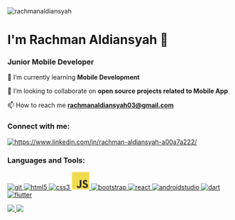 <img src="https://komarev.com/ghpvc/?username=rachmanaldiansyah&label=Profile%20views&color=0e75b6&style=flat" alt="rachmanaldiansyah" />
<h1>I'm Rachman Aldiansyah 👋</h1>
<h3>Junior Mobile Developer</h3>

<p>🌱 I’m currently learning <strong>Mobile Development</strong></p>
<p>👯 I’m looking to collaborate on <strong>open source projects related to Mobile App</strong></p>
<p>📫 How to reach me <a href="mailto:rachmanaldiansyah03@gmail.com"><strong>rachmanaldiansyah03@gmail.com</strong></a></p>

<h3>Connect with me:</h3>
<p>
  <a href="https://www.linkedin.com/in/rachman-aldiansyah-a00a7a222/" target="blank">
    <img src="https://cdn.jsdelivr.net/gh/devicons/devicon/icons/linkedin/linkedin-original.svg" alt="https://www.linkedin.com/in/rachman-aldiansyah-a00a7a222/" width="40" height="40" />
  </a>
</p>

<h3>Languages and Tools:</h3>
<p>
  <a href="https://git-scm.com/" target="_blank" rel="noreferrer">
    <img src="https://www.vectorlogo.zone/logos/git-scm/git-scm-icon.svg" alt="git" width="40" height="40"/>
  </a>
  <a href="https://www.w3.org/html/" target="_blank" rel="noreferrer">
    <img src="https://cdn.jsdelivr.net/gh/devicons/devicon/icons/html5/html5-original.svg" alt="html5" width="40" height="40"/>
  </a>
  <a href="https://www.w3schools.com/css/" target="_blank" rel="noreferrer">
    <img src="https://cdn.jsdelivr.net/gh/devicons/devicon/icons/css3/css3-original.svg" alt="css3" width="40" height="40"/>
  </a>
  <a href="https://developer.mozilla.org/en-US/docs/Web/JavaScript" target="_blank" rel="noreferrer">
    <img src="https://raw.githubusercontent.com/devicons/devicon/master/icons/javascript/javascript-original.svg" alt="javascript" width="40" height="40"/>
  </a>
  <a href="https://getbootstrap.com" target="_blank" rel="noreferrer">
  <img src="https://cdn.jsdelivr.net/gh/devicons/devicon@latest/icons/bootstrap/bootstrap-original.svg" alt="bootstrap" width="40" height="40"/>
  </a>
  <a href="https://reactjs.org/" target="_blank" rel="noreferrer">
    <img src="https://cdn.jsdelivr.net/gh/devicons/devicon/icons/react/react-original.svg" alt="react" width="40" height="40"/>
  </a>
  <a href="https://developer.android.com/studio?hl=id" target="_blank" rel="noreferrer">
    <img src="https://cdn.jsdelivr.net/gh/devicons/devicon/icons/androidstudio/androidstudio-original.svg" alt="androidstudio" width="40" height="40"/>
  </a>
  <a href="https://dart.dev/" target="_blank" rel="noreferrer">
    <img src="https://cdn.jsdelivr.net/gh/devicons/devicon@latest/icons/dart/dart-original.svg" alt="dart" width="40" height="40" />
  </a>
  <a href="https://flutter.dev/" target="_blank" rel="noreferrer">
    <img src="https://cdn.jsdelivr.net/gh/devicons/devicon/icons/flutter/flutter-original.svg" alt="flutter" width="40" height="40" />
  </a>
<!--   <a href="https://nodejs.org/en/docs" target="_blank" rel="noreferrer">
    <img src="https://cdn.jsdelivr.net/gh/devicons/devicon/icons/nodejs/nodejs-original.svg" alt="nodejs" width="40" height="40"/>
  </a>
  <a href="https://expressjs.com/" target="_blank" rel="noreferrer">
    <img src="https://cdn.jsdelivr.net/gh/devicons/devicon/icons/express/express-original.svg" alt="express" width="40" height="40"/>
  </a>
  <a href="https://dev.mysql.com/doc/" target="_blank" rel="noreferrer">
    <img src="https://cdn.jsdelivr.net/gh/devicons/devicon/icons/mysql/mysql-original.svg" alt="mysql" width="40" height="40"/>
  </a>
  <a href="https://hyperledger-fabric.readthedocs.io/en/latest/getting_started.html" target="_blank" rel="noreferrer">
    <img src="https://www.hyperledger.org/hs-fs/hubfs/Hyperledger_Fabric_Logo_Color.png?width=250&height=70&name=Hyperledger_Fabric_Logo_Color.png" alt="hyperledger-fabric" height="40"/>
  </a> -->
</p>

<p>
  <a href="https://github.com/rachmanaldiansyah">
    <img height="180em" src="https://github-readme-stats-eight-theta.vercel.app/api?username=rachmanaldiansyah&show_icons=true&theme=algolia&include_all_commits=true&count_private=true"/>
    <img height="180em" src="https://github-readme-stats-eight-theta.vercel.app/api/top-langs/?username=rachmanaldiansyah&layout=compact&langs_count=8&theme=algolia"/>
  </a>
</p>
